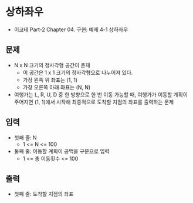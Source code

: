 # 상하좌우
- 이코테 Part-2 Chapter 04. 구현: 예제 4-1 상하좌우

## 문제
- N x N 크기의 정사각형 공간이 존재
  - 이 공간은 1 x 1 크기의 정사각형으로 나누어져 있다.
  - 가장 왼쪽 위 좌표는 (1, 1)
  - 가장 오른쪽 아래 좌표는  (N, N)
- 여행가는 L, R, U, D 중 한 방향으로 한 번 이동 가능할 때, 여행가가 이동할 계획이 주어지면 (1, 1)에서 시작해 최종적으로 도착할 지점의 좌표를 출력하는 문제

## 입력
- 첫째 줄: N
  - 1 <= N <= 100
- 둘째 줄: 이동할 계획이 공백을 구분으로 입력
  - 1 <= 총 이동횟수 <= 100

## 출력
- 첫째 줄: 도착할 지점의 좌표